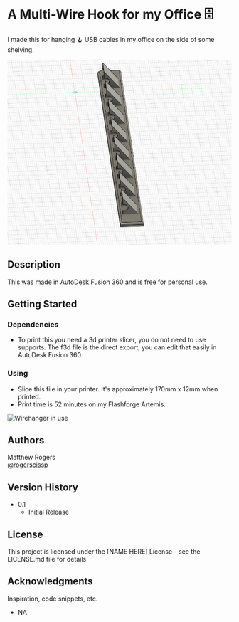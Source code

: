 # A Multi-Wire Hook for my Office 🗄️

I made this for hanging 🪝 USB cables  in my office on the side of some shelving. 

![](WireHanger.png)

## Description

This was made in AutoDesk Fusion 360 and is free for personal use.

## Getting Started

### Dependencies

* To print this you need a 3d printer slicer, you do not need to use supports.  The f3d file is the direct export, you can edit that easily in AutoDesk Fusion 360.

### Using

* Slice this file in your printer. It's approximately 170mm x 12mm when printed.
* Print time is 52 minutes on my Flashforge Artemis. 

![Wirehanger in use](WireHanger-in-use.png)



## Authors


Matthew Rogers  
[@rogerscissp](https://twitter.com/rogerscissp)

## Version History


* 0.1
    * Initial Release

## License

This project is licensed under the [NAME HERE] License - see the LICENSE.md file for details

## Acknowledgments

Inspiration, code snippets, etc.
* NA
